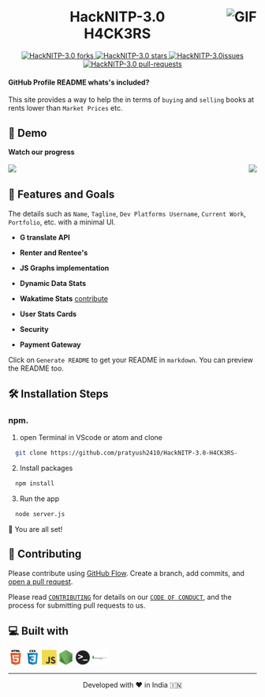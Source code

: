 


  
  <h1 align="center" border-left="5px">
    <span class="avatar" >
  <img align="right" alt="GIF" height="60px" src="https://media.giphy.com/media/du3J3cXyzhj75IOgvA/giphy.gif" /> HackNITP-3.0
  <br>
  H4CK3RS
</h1>

 

<p align="center">

<a href="https://github.com/pratyush2410/HackNITP-3.0-H4CK3RS-/fork" target="blank">
<img src="https://img.shields.io/github/forks/pratyush2410/HackNITP-3.0-H4CK3RS-?style=flat-square" alt="HackNITP-3.0 forks"/>
</a>
<a href="https://github.com/pratyush2410/HackNITP-3.0-H4CK3RS-/stargazers" target="blank">
<img src="https://img.shields.io/github/stars/pratyush2410/HackNITP-3.0-H4CK3RS-?style=flat-square" alt="HackNITP-3.0 stars"/>
</a>
<a href="https://github.com/pratyush2410/HackNITP-3.0-H4CK3RS-/issues" target="blank">
<img src="https://img.shields.io/github/issues/pratyush2410/HackNITP-3.0-H4CK3RS-?style=flat-square" alt="HackNITP-3.0issues"/>
</a>
<a href="https://github.com/pratyush2410/HackNITP-3.0-H4CK3RS-/pulls" target="blank">
<img src="https://img.shields.io/github/issues-pr/pratyush2410/HackNITP-3.0-H4CK3RS-?style=flat-square" alt="HackNITP-3.0 pull-requests"/>
</a>
</p>


####  GitHub Profile README whats's included?

This site provides a way to help the in terms of `buying` and `selling` books at rents lower than `Market Prices` etc.


## 🚀 Demo 
**Watch our progress**<br><br>
<img align="right" src="http://estruyf-github.azurewebsites.net/api/VisitorHit?user=pratyush2410&repo=HackNITP-3.0-H4CK3RS-&countColorcountColor&countColor=%237B1E7B"/>
<a href="https://Lakhankumawat.github.io/HackNITP-3.0" target="blank">
<img src="https://img.shields.io/website?url=https%3A%2F%2FLakhankumawat.github.io%2FHackNITP-3.0&logo=github&style=flat-square" />
</a>



## 🧐 Features and Goals

The details such as `Name`, `Tagline`, `Dev Platforms Username`, `Current Work`, `Portfolio`, etc. with a minimal UI.

- **G translate API**

- **Renter and Rentee's**

- **JS Graphs implementation**

- **Dynamic Data Stats**

- **Wakatime Stats** [contribute](https://github.com/Lakhankumawat/HackNITP-3.0/issues/115)

- **User Stats Cards**

- **Security**

- **Payment Gateway**

Click on `Generate README` to get your README in `markdown`.
You can preview the README too.

## 🛠️ Installation Steps
###  npm.
  1. open Terminal in VScode or atom and clone

```bash
  git clone https://github.com/pratyush2410/HackNITP-3.0-H4CK3RS-
```

  2. Install packages

```bash
  npm install
```
  3. Run the app

```bash
  node server.js
```

🌟 You are all set!

## 🍰 Contributing

Please contribute using [GitHub Flow](https://guides.github.com/introduction/flow). Create a branch, add commits, and [open a pull request](https://github.com/Lakhankumawat/HackNITP-3.0/compare).

Please read [`CONTRIBUTING`](CONTRIBUTING.md) for details on our [`CODE OF CONDUCT`](CODE_OF_CONDUCT.md), and the process for submitting pull requests to us.

## 💻 Built with
<code><img height="30" src="https://raw.githubusercontent.com/github/explore/80688e429a7d4ef2fca1e82350fe8e3517d3494d/topics/html/html.png"></code>
<code><img height="30" src="https://raw.githubusercontent.com/github/explore/5c058a388828bb5fde0bcafd4bc867b5bb3f26f3/topics/css/css.png"></code>
<code><img height="30" src="https://raw.githubusercontent.com/github/explore/80688e429a7d4ef2fca1e82350fe8e3517d3494d/topics/javascript/javascript.png"></code>
<code><img height="30" src="https://raw.githubusercontent.com/github/explore/80688e429a7d4ef2fca1e82350fe8e3517d3494d/topics/nodejs/nodejs.png"></code>
<code><img height="30" src="https://raw.githubusercontent.com/github/explore/80688e429a7d4ef2fca1e82350fe8e3517d3494d/topics/terminal/terminal.png"></code>
<code><img height="30" src="https://raw.githubusercontent.com/github/explore/80688e429a7d4ef2fca1e82350fe8e3517d3494d/topics/mongodb/mongodb.png"></code>


<hr>

<p align="center">
Developed with ❤️ in India 🇮🇳 
</p>

